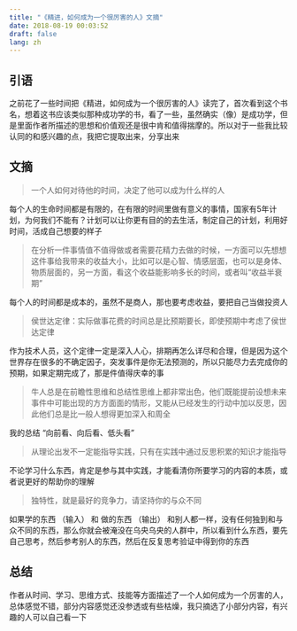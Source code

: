 ```yaml
---
title: "《精进，如何成为一个很厉害的人》文摘"
date: 2018-08-19 00:03:52
draft: false
lang: zh
---
```



## 引语

 之前花了一些时间把《精进，如何成为一个很厉害的人》读完了，首次看到这个书名，想着这书应该类似那种成功学的书，看了一些，虽然确实（像）是成功学，但是里面作者所描述的思想和价值观还是很中肯和值得揣摩的。所以对于一些我比较认同的和感兴趣的点，我把它提取出来，分享出来

 ## 文摘

>  一个人如何对待他的时间，决定了他可以成为什么样的人

每个人的生命时间都是有限的，在有限的时间里做有意义的事情，国家有5年计划，为何我们不能有？计划可以让你更有目的的去生活，制定自己的计划，利用好时间，活成自己想要的样子

> 在分析一件事情值不值得做或者需要花精力去做的时候，一方面可以先想想这件事给我带来的收益大小，比如可以是心智、情感层面，也可以是身体、物质层面的，另一方面，看这个收益能影响多长的时间，或者叫“收益半衰期”

每个人的时间都是成本的，虽然不是商人，那也要考虑收益，要把自己当做投资人


> 侯世达定律：实际做事花费的时间总是比预期要长，即使预期中考虑了侯世达定律

作为技术人员，这个定律一定是深入人心，排期再怎么详尽和合理，但是因为这个世界存在很多的不确定因子，突发事件是你无法预测的，所以只能尽力去完成你的预期，如果定期完成了，那是件值得庆幸的事

> 牛人总是在前瞻性思维和总结性思维上都非常出色，他们既能提前设想未来事件中可能出现的方方面面的情形，又能从已经发生的行动中加以反思，因此他们总是比一般人想得更加深入和周全

我的总结 “向前看、向后看、低头看”

> 从理论出发不一定能指导实践，只有在实践中通过反思积累的知识才能指导

不论学习什么东西，肯定是参与其中实践，才能看清你所要学习的内容的本质，或者说更好的帮助你的理解

> 独特性，就是最好的竞争力，请坚持你的与众不同

如果学的东西 （输入） 和 做的东西 （输出） 和别人都一样，没有任何独到和与众不同的东西，那么你就会被淹没在乌央乌央的人群中，所以看到什么东西，要先自己思考，然后参考别人的东西，然后在反复思考验证中得到你的东西

## 总结

作者从时间、学习、思维方式、技能等方面描述了一个人如何成为一个厉害的人，总体感觉不错，部分内容感觉还没参透或有些枯燥，我只摘选了小部分内容，有兴趣的人可以自己看一下